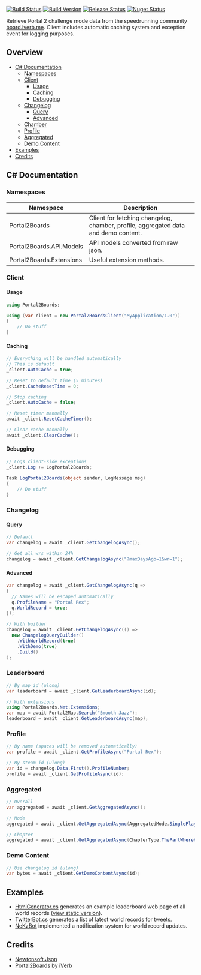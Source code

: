 ﻿[![Build Status](https://travis-ci.org/NeKzor/Portal2Boards.Net.svg?branch=master)](https://travis-ci.org/NeKzor/Portal2Boards.Net)
[![Build Version](https://img.shields.io/badge/version-v2.0-yellow.svg)](https://github.com/NeKzor/Portal2Boards.Net/projects/3)
[![Release Status](https://img.shields.io/github/release/NeKzor/Portal2Boards.Net.svg)](https://github.com/NeKzor/Portal2Boards.Net/releases)
[![Nuget Status](https://img.shields.io/nuget/v/Portal2Boards.Net.svg)](https://www.nuget.org/packages/Portal2Boards.Net)

Retrieve Portal 2 challenge mode data from the speedrunning community [board.iverb.me](https://board.iverb.me).
Client includes automatic caching system and exception event for logging purposes.

## Overview
- [C# Documentation](#c-documentation)
  - [Namespaces](#namespaces)
  - [Client](#client)
    - [Usage](#usage)
    - [Caching](#caching)
    - [Debugging](#debugging)
  - [Changelog](#changelog)
    - [Query](#query)
    - [Advanced](#advanced)
  - [Chamber](#chamber)
  - [Profile](#profile)
  - [Aggregated](#aggregated)
  - [Demo Content](#demo-content)
- [Examples](#examples)
- [Credits](#credits)

## C# Documentation

### Namespaces

| Namespace | Description |
| --- | --- |
| Portal2Boards | Client for fetching changelog, chamber, profile, aggregated data and demo content. |
| Portal2Boards.API.Models | API models converted from raw json. |
| Portal2Boards.Extensions | Useful extension methods. |

### Client

#### Usage
```cs
using Portal2Boards;

using (var client = new Portal2BoardsClient("MyApplication/1.0"))
{
    // Do stuff
}
```

#### Caching
```cs
// Everything will be handled automatically
// This is default
_client.AutoCache = true;

// Reset to default time (5 minutes)
_client.CacheResetTime = 0;

// Stop caching
_client.AutoCache = false;

// Reset timer manually
await _client.ResetCacheTimer();

// Clear cache manually
await _client.ClearCache();
```

#### Debugging
```cs
// Logs client-side exceptions
_client.Log += LogPortal2Boards;

Task LogPortal2Boards(object sender, LogMessage msg)
{
    // Do stuff
}
```

### Changelog

#### Query
```cs
// Default
var changelog = await _client.GetChangelogAsync();

// Get all wrs within 24h
changelog = await _client.GetChangelogAsync("?maxDaysAgo=1&wr=1");
```

#### Advanced

```cs
var changelog = await _client.GetChangelogAsync(q =>
{
  // Names will be escaped automatically
  q.ProfileName = "Portal Rex";
  q.WorldRecord = true;
});

// With builder
changelog = await _client.GetChangelogAsync(() =>
  new ChangelogQueryBuilder()
    .WithWorldRecord(true)
    .WithDemo(true)
    .Build()
);
```

### Leaderboard
```cs
// By map id (ulong)
var leaderboard = await _client.GetLeaderboardAsync(id);

// With extensions
using Portal2Boards.Net.Extensions;
var map = await Portal2Map.Search("Smooth Jazz");
leaderboard = await _client.GetLeaderboardAsync(map);
```

### Profile
```cs
// By name (spaces will be removed automatically)
var profile = await _client.GetProfileAsync("Portal Rex");

// By steam id (ulong)
var id = changelog.Data.First().ProfileNumber;
profile = await _client.GetProfileAsync(id);
```

### Aggregated
```cs
// Overall
var aggregated = await _client.GetAggregatedAsync();

// Mode
aggregated = await _client.GetAggregatedAsync(AggregatedMode.SinglePlayer);

// Chapter
aggregated = await _client.GetAggregatedAsync(ChapterType.ThePartWhereHeKillsYou);
```

### Demo Content
```cs
// Use changelog id (ulong)
var bytes = await _client.GetDemoContentAsync(id);
```

## Examples

- [HtmlGenerator.cs](https://github.com/NeKzor/Portal2Boards.Net/tree/master/src/Portal2Boards.Net.Test/HtmlGenerator.cs) generates an example leaderboard web page of all world records ([view static version](https://nekzor.github.io/Portal2Boards.Net)).
- [TwitterBot.cs](https://github.com/NeKzor/Portal2Boards.Net/tree/master/src/Portal2Boards.Net.Test/TwitterBot.cs) generates a list of latest world records for tweets.
- [NeKzBot](https://github.com/NeKzor/NeKzBot) implemented a notification system for world record updates.

## Credits
- [Newtonsoft.Json](https://github.com/JamesNK/Newtonsoft.Json)
- [Portal2Boards](https://github.com/iVerb1/Portal2Boards) by [iVerb](https://github.com/iVerb1)
